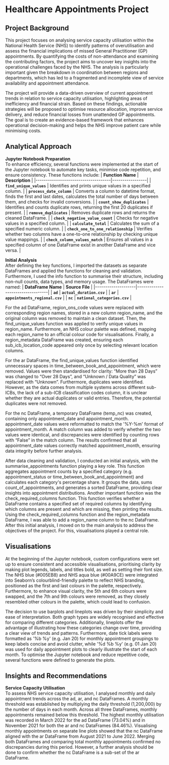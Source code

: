 # Healthcare Appointments Project
## Project Background
This project focuses on analysing service capacity utilisation within the National Health Service (NHS) to identify patterns of overutilisation and assess the financial implications of missed General Practitioner (GP) appointments. By quantifying the costs of non-attendance and examining the contributing factors, the project aims to uncover key insights into the operational challenges faced by the NHS. The analysis is particularly important given the breakdown in coordination between regions and departments, which has led to a fragmented and incomplete view of service availability and appointment attendance.

The project will provide a data-driven overview of current appointment trends in relation to service capacity utilisation, highlighting areas of inefficiency and financial strain. Based on these findings, actionable strategies will be proposed to optimise resource allocation, improve service delivery, and reduce financial losses from unattended GP appointments. The goal is to create an evidence-based framework that enhances operational decision-making and helps the NHS improve patient care while minimising costs.

## Analytical Approach
__Jupyter Notebook Preparation__ <br>
To enhance efficiency, several functions were implemented at the start of the Jupyter notebook to automate key tasks, minimise code repetition, and ensure consistency. These functions include:
| **Function Name**                   | **Description** |
|-------------------------------------|-----------------|
| **`find_unique_values`**            | Identifies and prints unique values in a specified column. |
| **`process_date_column`**           | Converts a column to datetime format, finds the first and last dates, calculates the total number of days between them, and checks for invalid conversions. |
| **`count_show_duplicates`**         | Identifies and counts duplicate rows, returning the first 20 duplicates if present. |
| **`remove_duplicates`**             | Removes duplicate rows and returns the cleaned DataFrame. |
| **`check_negative_value_count`**    | Checks for negative values in a specified column. |
| **`calculate_total`**               | Calculates the sum of a specified numeric column. |
| **`check_one_to_one_relationship`** | Verifies whether two columns have a one-to-one relationship by checking unique value mappings. |
| **`check_column_values_match`**     | Ensures all values in a specified column of one DataFrame exist in another DataFrame and vice versa. |


__Initial Analysis__ <br>
After defining the key functions, I imported the datasets as separate DataFrames and applied the functions for cleaning and validation. Furthermore, I used the info function to summarise their structure, including non-null counts, data types, and memory usage. The DataFrames were named:
| **DataFrame Name** | **Source File**                  |
|--------------------|----------------------------------|
| **`ad`**           | **`actual_duration.csv`**        |
| **`ar`**           | **`appointments_regional.csv`**  |
| **`nc`**           | **`national_categories.csv`**    |

For the ad DataFrame, region_ons_code values were replaced with corresponding region names, stored in a new column region_name, and the original column was removed to maintain a clean dataset. Then, the find_unique_values function was applied to verify unique values in region_name. Furthermore, an NHS colour palette was defined, mapping each region_name to an official colour code for visualisations. Finally, a region_metadata DataFrame was created, ensuring each sub_icb_location_code appeared only once by selecting relevant location columns.

For the ar DataFrame, the find_unique_values function identified unnecessary spaces in time_between_book_and_appointment, which were removed. Values were then standardised for clarity: “More than 28 Days” was changed to “Over 28 Days”, and “Unknown / Data Quality” was replaced with “Unknown”. Furthermore, duplicates were identified. However, as the data comes from multiple systems across different sub-ICBs, the lack of a sub-ICB classification codes column, it is unclear whether they are actual duplicates or valid entries. Therefore, the potential duplicates were not removed.

For the nc DataFrame, a temporary DataFrame (temp_nc) was created, containing only appointment_date and appointment_month. appointment_date values were reformatted to match the '%Y-%m' format of appointment_month. A match column was added to verify whether the two values were identical, and discrepancies were identified by counting rows with “False” in the match column. The results confirmed that all appointment_date values correctly matched appointment_month, ensuring data integrity before further analysis.

After data cleaning and validation, I conducted an initial analysis, with the summarise_appointments function playing a key role. This function aggregates appointment counts by a specified category (e.g. appointment_status or time_between_book_and_appointment) and calculates each category's percentage share. It groups the data, sums count_of_appointments, and generates a sorted DataFrame, providing clear insights into appointment distributions. Another important function was the check_required_columns function. This function verifies whether a DataFrame contains a specified set of required columns by identifying which columns are present and which are missing, then printing the results. Using the check_required_columns function and the region_metadata DataFrame, I was able to add a region_name column to the nc DataFrame. After this initial analysis, I moved on to the main analysis to address the objectives of the project. For this, visualisations played a central role.

## Visualisations
At the beginning of the Jupyter notebook, custom configurations were set up to ensure consistent and accessible visualisations, prioritising clarity by making plot legends, labels, and titles bold, as well as setting their font size. The NHS blue (#005EB8) and NHS aqua blue (#00A9CE) were integrated into Seaborn’s colourblind-friendly palette to reflect NHS branding, positioned as the first and last colours in the palette, respectively. Furthermore, to enhance visual clarity, the 5th and 6th colours were swapped, and the 7th and 9th colours were removed, as they closely resembled other colours in the palette, which could lead to confusion.

The decision to use barplots and lineplots was driven by their simplicity and ease of interpretation. Both graph types are widely recognised and effective for comparing different categories. Additionally, lineplots offer the advantage of illustrating how these categories change over time, providing a clear view of trends and patterns. Furthermore, date tick labels were formatted as '%b %y' (e.g. Jan 20) for monthly appointment groupings to keep labels concise and avoid clutter, while '%d %b %y' (e.g. 01 Jan 20) was used for daily appointment plots to clearly illustrate the start of each month. To optimise the Jupyter notebook and reduce repetitive code, several functions were defined to generate the plots. 

## Insights and Recommendations
__Service Capacity Utilisation__ <br>
To assess NHS service capacity utilisation, I analysed monthly and daily appointment trends across the ad, ar, and nc DataFrames. A monthly threshold was established by multiplying the daily threshold (1,200,000) by the number of days in each month. Across all three DataFrames, monthly appointments remained below this threshold. The highest monthly utilisation was recorded in March 2022 for the ad DataFrame (73.04%) and in November 2021 for both the ar and nc DataFrames (84.46%). Visualising monthly appointments on separate line plots showed that the nc DataFrame aligned with the ar DataFrame from August 2021 to June 2022. Merging both DataFrames and comparing total monthly appointments confirmed no discrepancies during this period. However, a further analysis should be done to confirm whether the nc DataFrame is a sub-set of the ar DataFrame.
